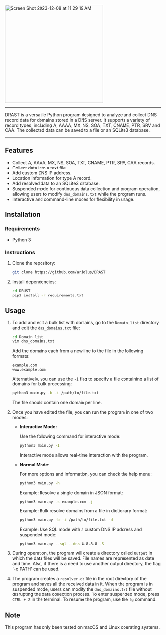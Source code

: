 

<img width="317" alt="Screen Shot 2023-12-08 at 11 29 19 AM" src="https://github.com/ariolus/DRAST/assets/85976942/34e6f026-ec53-4ae9-95dc-93fe8d0a47ab">

___

DRAST is a versatile Python program designed to analyze and collect DNS record data for domains stored in a DNS server. It supports a variety of record types, including A, AAAA, MX, NS, SOA, TXT, CNAME, PTR, SRV and CAA. The collected data can be saved to a file or an SQLite3 database.
____

## Features

- Collect A, AAAA, MX, NS, SOA, TXT, CNAME, PTR, SRV, CAA records.
- Collect data into a text file.
- Add custom DNS IP address.
- Location information for type A record.
- Add resolved data to an SQLite3 database.
- Suspended mode for continuous data collection and program operation, allowing users to modify `dns_domains.txt` while the program runs.
- Interactive and command-line modes for flexibility in usage.

## Installation

### Requirements

- Python 3

### Instructions

1. Clone the repository:

    ```sh
    git clone https://github.com/ariolus/DRAST
    ```

2. Install dependencies:

    ```sh
    cd DRUST
    pip3 install -r requirements.txt
    ```

## Usage

1. To add and edit a bulk list with domains, go to the `Domain_list` directory and edit the `dns_domains.txt` file:

    ```sh
    cd Domain_list
    vim dns_domains.txt
    ```

    Add the domains each from a new line to the file in the following formats:

    ```
    example.com
    www.example.com
    ```

    Alternatively, you can use the `-i` flag to specify a file containing a list of domains for bulk processing:

    ```sh
    python3 main.py -b -i /path/to/file.txt
    ```

    The file should contain one domain per line.

2. Once you have edited the file, you can run the program in one of two modes:

   - **Interactive Mode:**

     Use the following command for interactive mode:

     ```sh
     python3 main.py -I
     ```

     Interactive mode allows real-time interaction with the program.

   - **Normal Mode:**

     For more options and information, you can check the help menu:
     
     ```sh
     python3 main.py -h
     ```

     Example: Resolve a single domain in JSON format:
     
     ```sh
     python3 main.py -s example.com -j
     ```

     Example: Bulk resolve domains from a file in dictionary format:
     
     ```sh
     python3 main.py -b -i /path/to/file.txt -d
     ```

     Example: Use SQL mode with a custom DNS IP address and suspended mode:
    
     ```sh
     python3 main.py --sql --dns 8.8.8.8 -S
     ```

3. During operation, the program will create a directory called `Output` in which the data files will be saved. File names are represented as date and time. Also, if there is a need to use another output directory, the flag '-o PATH' can be used.

4. The program creates a `resolver.db` file in the root directory of the program and saves all the received data in it. When the program is in suspended mode, users can modify the `dns_domains.txt` file without disrupting the data collection process. To enter suspended mode, press `CTRL + Z` in the terminal. To resume the program, use the `fg` command.

## Note
This program has only been tested on macOS and Linux operating systems.

